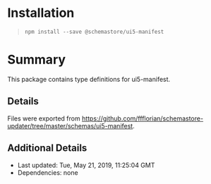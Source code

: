 # Installation
> `npm install --save @schemastore/ui5-manifest`

# Summary
This package contains type definitions for ui5-manifest.

## Details
Files were exported from https://github.com/ffflorian/schemastore-updater/tree/master/schemas/ui5-manifest.

## Additional Details
* Last updated: Tue, May 21, 2019, 11:25:04 GMT
* Dependencies: none
